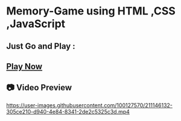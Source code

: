 # Memory-Game using HTML ,CSS ,JavaScript

## Just Go and Play :
## [Play Now](https://nayan821.github.io/Memory-Game/index.html)


## 📷 Video Preview 

https://user-images.githubusercontent.com/100127570/211146132-305ce210-d940-4e84-8341-2de2c5325c3d.mp4

